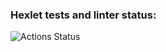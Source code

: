 ### Hexlet tests and linter status:
![Actions Status](https://github.com/artem-prygin/frontend-project-lvl1/workflows/hexlet-check/badge.svg)